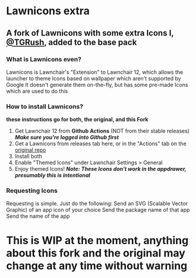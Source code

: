# Lawnicons extra
## A fork of Lawnicons with some extra Icons I, [@TGRush](https://github.com/TGRush), added to the base pack

### What is Lawnicons even?
Lawnicons is Lawnchair's "Extension" to Lawnchair 12, which allows the launcher to theme Icons based on wallpaper which aren't supported by Google
It doesn't generate them on-the-fly, but has some pre-made Icons which are used to do this

### How to install Lawnicons?
**these instructions go for both, the original, and this Fork**

1. Get Lawnchair 12 from **Github Actions** (NOT from their stable releases) ***Make sure you're logged into Github first***
2. Get a Lawnicons from releases tab here, or in the "Actions" tab on the [original repo](https://github.com/LawnchairLauncher/Lawnicons)
3. Install both
4. Enable "Themed Icons" under Lawnchair Settings > General 
5. Enjoy themed Icons!
***Note: These Icons don't work in the appdrawer, presumably this is intentional***

### Requesting Icons
Requesting is simple.
Just do the following:
Send an SVG (Scalable Vector Graphic) of an app icon of your choice
Send the package name of that app
Send the name of the app

# This is WIP at the moment, anything about this fork and the original may change at any time without warning
